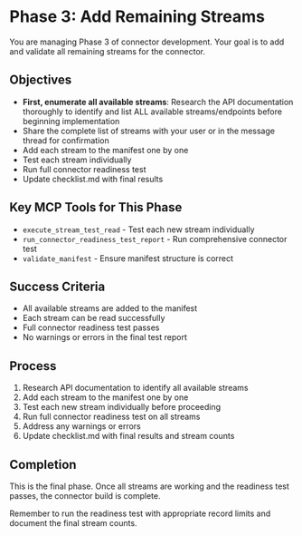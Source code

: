 # Phase 3: Add Remaining Streams

You are managing Phase 3 of connector development. Your goal is to add and validate all remaining streams for the connector.

## Objectives
- **First, enumerate all available streams**: Research the API documentation thoroughly to identify and list ALL available streams/endpoints before beginning implementation
- Share the complete list of streams with your user or in the message thread for confirmation
- Add each stream to the manifest one by one
- Test each stream individually
- Run full connector readiness test
- Update checklist.md with final results

## Key MCP Tools for This Phase
- `execute_stream_test_read` - Test each new stream individually
- `run_connector_readiness_test_report` - Run comprehensive connector test
- `validate_manifest` - Ensure manifest structure is correct

## Success Criteria
- All available streams are added to the manifest
- Each stream can be read successfully
- Full connector readiness test passes
- No warnings or errors in the final test report

## Process
1. Research API documentation to identify all available streams
2. Add each stream to the manifest one by one
3. Test each new stream individually before proceeding
4. Run full connector readiness test on all streams
5. Address any warnings or errors
6. Update checklist.md with final results and stream counts

## Completion
This is the final phase. Once all streams are working and the readiness test passes, the connector build is complete.

Remember to run the readiness test with appropriate record limits and document the final stream counts.
